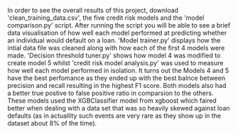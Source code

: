 In order to see the overall results of this project, download 'clean_training_data.csv', the five credit risk models and the 'model comparison.py' script. After running the script you will be able to see a brief data visualisation of how well each model performed at predicting whether an individual would default on a loan. 'Model trainer.py' displays how the intial data file was cleaned along with how each of the first 4 models were made. 'Decision threshold tuner.py' shows how model 4 was modified to create model 5 whilst 'credit risk model analysis.py' was used to measure how well each model performed in isolation. It turns out the Models 4 and 5 have the best perfomance as they ended up with the best balnce between precision and recall resulting in the highest F1 score. Both models also had a better true postive to false positive ratio in comparsion to the others. These models used the XGBClassifier model from xgboost which faired better when dealing with a data set that was so heavily skewed against loan defaults (as in actuallity such events are very rare as they show up in the dataset about 8% of the time).
